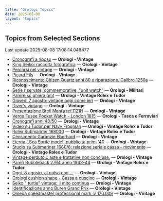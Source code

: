 ```yaml
---
title: "Orologi Topics"
date: 2025-08-08
layout: "topics"
---
```


## Topics from Selected Sections

Last update 2025-08-08 17:08:14.048477

- [Cronografi a riposo](https://orologi.forumfree.it/?t=80784502) — **Orologi - Vintage**
- [King Seiko: raccolta fotografica](https://orologi.forumfree.it/?t=78946994) — **Orologi - Vintage**
- [Percorsi nel vintage](https://orologi.forumfree.it/?t=80784785) — **Orologi - Vintage**
- [Picard Fils](https://orologi.forumfree.it/?t=80783043) — **Orologi - Vintage**
- [Riconoscimento Citizen Quartz anni 80 e riparazione. Calibro 1250a](https://orologi.forumfree.it/?t=80681696) — **Orologi - Vintage**
- [Serie riservate, commemorative, “unit watch”](https://orologi.forumfree.it/?t=70708713) — **Orologi - Militari**
- [Parere su ghiera gmt](https://orologi.forumfree.it/?t=80776652) — **Orologi - Vintage Rolex e Tudor**
- [Giovedì 7 agosto: vintage oggi come ieri](https://orologi.forumfree.it/?t=80784045) — **Orologi - Vintage**
- [Diver's vintage](https://orologi.forumfree.it/?t=71608461) — **Orologi - Vintage**
- [Presentazione Breil Manta ref.1121H](https://orologi.forumfree.it/?t=80778729) — **Orologi - Vintage**
- [Verge Fusee Pocket Watch - London 1815](https://orologi.forumfree.it/?t=80778110) — **Orologi - Tasca e Ferroviari**
- [Cronografi anni 40/50](https://orologi.forumfree.it/?t=80740948) — **Orologi - Vintage**
- [Video su Tudor per Navy Frogman](https://orologi.forumfree.it/?t=80772589) — **Orologi - Vintage Rolex e Tudor**
- [Rolex Submariner 168000](https://orologi.forumfree.it/?t=80709399) — **Orologi - Vintage Rolex e Tudor**
- [Censimento Garanzie Eberhard](https://orologi.forumfree.it/?t=60217132) — **Orologi - Vintage**
- [Eterna...Sea Sprite model: pubblicità primi '40](https://orologi.forumfree.it/?t=80782229) — **Orologi - Vintage**
- [Studio su Submariner 1680/8: relazione seriale cassa - movimento](https://orologi.forumfree.it/?t=80783704) — **Orologi - Vintage Rolex e Tudor**
- [Vintage perduto... aste e trattative non concluse.](https://orologi.forumfree.it/?t=80507966) — **Orologi - Vintage**
- [Pareri Bubbleback 2764 anno 1943-44](https://orologi.forumfree.it/?t=80755099) — **Orologi - Vintage Rolex e Tudor**
- [Oggi, 8 agosto, al polso con ...](https://orologi.forumfree.it/?t=80784952) — **Orologi - Vintage**
- [Orologi cushion shape - Cassa a cuscino](https://orologi.forumfree.it/?t=80777444) — **Orologi - Vintage**
- [Seiko " turtle" vintage: il mito continua](https://orologi.forumfree.it/?t=80781201) — **Orologi - Vintage**
- [Identificazione anno Buren Grand Prix](https://orologi.forumfree.it/?t=80773295) — **Orologi - Vintage**
- [Omega speedmaster professional mark iv 176.009](https://orologi.forumfree.it/?t=80785434) — **Orologi - Vintage**
